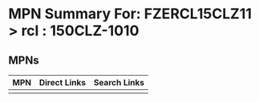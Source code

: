 



# MPN Summary For: FZERCL15CLZ11 > rcl : 150CLZ-1010

## MPNs
  

|MPN|Direct Links|Search Links|
| :--- | :--- | :--- |
||||
